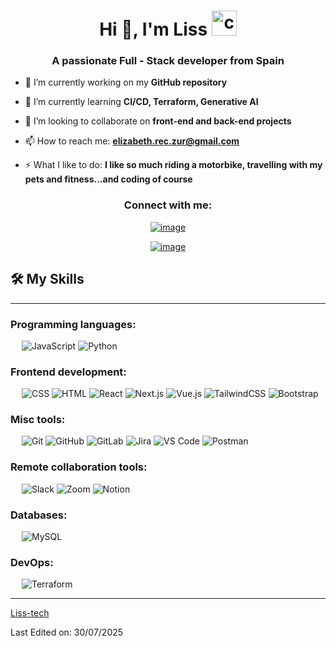 <h1 align="center">Hi 👋, I'm Liss <img height="40" src="https://i.gifer.com/3BBS.gif" alt="coding header image"></h1>

<h3 align="center">A passionate Full - Stack developer from Spain</h3>

- 🔭 I’m currently working on my **GitHub repository**

- 🌱 I’m currently learning **CI/CD, Terraform, Generative AI**

- 👯 I’m looking to collaborate on **front-end and back-end projects**

- 📫 How to reach me: **elizabeth.rec.zur@gmail.com**

- ⚡ What I like to do: **I like so much riding a motorbike, travelling with my pets and fitness...and coding of course**

<h3 align="center">Connect with me:</h3>
<div align="center">

[![image](https://img.shields.io/badge/LinkedIn-0077B5?style=for-the-badge&logo=linkedin&logoColor=white)](https://www.linkedin.com/in/elizabeth-recalde-zurita/)

[![image](https://img.shields.io/badge/Gmail-D14836?style=for-the-badge&logo=gmail&logoColor=white)](mailto:elizabeth.rec.zur@gmail.com)

</div>

 ## 🛠️ My Skills
-------------------
### Programming languages:
&emsp;
![JavaScript](https://img.shields.io/badge/-JavaScript-000?&logo=JavaScript)
![Python](https://img.shields.io/badge/-Python-000?&logo=Python)

### Frontend development:
&emsp;
![CSS](https://img.shields.io/badge/-CSS-000?&logo=CSS3)
![HTML](https://img.shields.io/badge/-HTML-000?&logo=HTML5)
![React](https://img.shields.io/badge/-React-000?&logo=React)
![Next.js](https://img.shields.io/badge/-Next.js-000?&logo=Next.js)
![Vue.js](https://img.shields.io/badge/-Vue.js-000?&logo=Vue.js)
![TailwindCSS](https://img.shields.io/badge/-TailwindCSS-000?&logo=TailwindCSS)
![Bootstrap](https://img.shields.io/badge/-Bootstrap-000?&logo=Bootstrap)

### Misc tools:
&emsp;
![Git](https://img.shields.io/badge/-Git-000?&logo=Git)
![GitHub](https://img.shields.io/badge/-GitHub-000?&logo=GitHub)
![GitLab](https://img.shields.io/badge/-GitLab-000?&logo=GitLab)
![Jira](https://img.shields.io/badge/-Jira-000?&logo=Jira)
![VS Code](https://img.shields.io/badge/-VS%20Code-000?&logo=Visual-Studio-Code)
![Postman](https://img.shields.io/badge/-Postman-000?&logo=Postman)

### Remote collaboration tools: 
&emsp;
![Slack](https://img.shields.io/badge/-Slack-000?&logo=Slack)
![Zoom](https://img.shields.io/badge/-Zoom-000?&logo=Zoom)
![Notion](https://img.shields.io/badge/-Notion-000?&logo=Notion)

### Databases:
&emsp;
![MySQL](https://img.shields.io/badge/-MySQL-000?&logo=MySQL)

### DevOps:
&emsp;
![Terraform](https://img.shields.io/badge/-Terraform-000?&logo=Terraform)
&emsp; 
<!--
<h3 align="center">Languages and Tools:</h3>

<p align="center"> 
  <a href="https://www.w3.org/html/" target="_blank"> 
    <img src="https://raw.githubusercontent.com/devicons/devicon/master/icons/html5/html5-original-wordmark.svg" alt="html5" width="40" height="40"/> 
  </a>
  <a href="https://www.w3schools.com/css/" target="_blank"> 
    <img src="https://raw.githubusercontent.com/devicons/devicon/master/icons/css3/css3-original-wordmark.svg" alt="css3" width="40" height="40"/> 
  </a> 
  <a href="https://www.python.org" target="_blank"> 
    <img src="https://raw.githubusercontent.com/devicons/devicon/master/icons/python/python-original.svg" alt="python" width="40" height="40"/> 
  </a>  
  <a href="https://developer.mozilla.org/en-US/docs/Web/JavaScript" target="_blank"> 
    <img src="https://raw.githubusercontent.com/devicons/devicon/master/icons/javascript/javascript-original.svg" alt="javascript" width="40" height="40"/> 
  </a> 
  <a href="https://git-scm.com/" target="_blank"> 
    <img src="https://www.vectorlogo.zone/logos/git-scm/git-scm-icon.svg" alt="git" width="40" height="40"/> 
  </a>
</p>
-->
------

[Liss-tech](https://github.com/Liss-tech)

Last Edited on: 30/07/2025
<!--
- 🔭 I’m currently working on ...
- 🌱 I’m currently learning ...
- 👯 I’m looking to collaborate on ...
- 🤔 I’m looking for help with ...
- 💬 Ask me about ...
- 📫 How to reach me: ...
- 😄 Pronouns: ...
- ⚡ Fun fact: ...
-->
